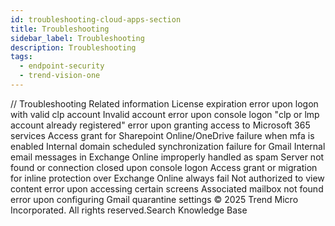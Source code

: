 ```yaml
---
id: troubleshooting-cloud-apps-section
title: Troubleshooting
sidebar_label: Troubleshooting
description: Troubleshooting
tags:
  - endpoint-security
  - trend-vision-one
---
```


/*<![CDATA[*/ $('#title').html($('meta[name=map-description]').attr('content')); /*]]>*/ Troubleshooting Related information License expiration error upon logon with valid clp account Invalid account error upon console logon "clp or lmp account already registered" error upon granting access to Microsoft 365 services Access grant for Sharepoint Online/OneDrive failure when mfa is enabled Internal domain scheduled synchronization failure for Gmail Internal email messages in Exchange Online improperly handled as spam Server not found or connection closed upon console logon Access grant or migration for inline protection over Exchange Online always fail Not authorized to view content error upon accessing certain screens Associated mailbox not found error upon configuring Gmail quarantine settings © 2025 Trend Micro Incorporated. All rights reserved.Search Knowledge Base